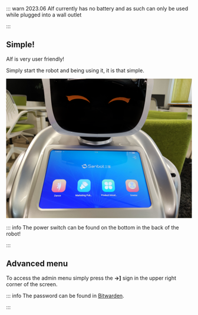 ::: warn
2023\.06 Alf currently has no battery and as such can only be used while plugged into a wall outlet

:::

## Simple!

Alf is very user friendly!

Simply start the robot and being using it, it is that simple.

![alf_screen_smile (2).png](../../images/alf_screen_smile%20%282%29.png)

::: info
The power switch can be found on the bottom in the back of the robot!

:::

## Advanced menu

To access the admin menu simply press the  **\->\]** sign in the upper right corner of the screen.

::: info
The password can be found in [Bitwarden](../../../Onboarding/Software/Bitwarden.md).

:::